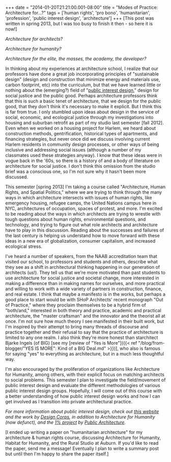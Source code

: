 +++
date = "2014-01-20T21:21:00.001-08:00"
title = "Modes of Practice: Architecture for...?"
tags = ['human rights', 'pro bono', 'humanitarian', 'profession', 'public interest design', 'architecture']
+++
[This post was written in spring 2013, but I was too busy to finish it then - so here it is now!]

*Architecture for architects?*

*Architecture for humanity?*

*Architecture for the elite, the masses, the academy, the developer?*

In thinking about my experiences at architecture school, I realize that our professors have done a great job incorporating principles of "sustainable design" (design and construction that minimize energy and materials use, carbon footprint, etc) into the curriculum, but that we have learned little or nothing about the (emerging?) field of "[public interest design](http://en.wikipedia.org/wiki/Public_interest_design)," design for social justice and the public good.  Perhaps architecture professors think that this is such a basic tenet of architecture, that we design for the public good, that they don't think it's necessary to make it explicit.  But I think this is far from true.  I only stumbled upon ideas about design in the service of social, economic, and ecological justice through my investigations into housing and suburban retrofit as part of my studio last semester [fall 2012].  Even when we worked on a housing project for Harlem, we heard about construction methods, gentrification, historical types of apartments, and financing strategies, but never once did we discuss involving current Harlem residents in community design processes, or other ways of being inclusive and addressing social issues (although a number of my classmates used these strategies anyway).  I know that these ideas were in vogue back in the '60s, so there is a history of and a body of literature on architecture for social justice.  I don't think this omission from the studio brief was a conscious one, so I'm not sure why it hasn't been more discussed.

This semester [spring 2013] I'm taking a course called "Architecture, Human Rights, and Spatial Politics," where we are trying to think through the many ways in which architecture intersects with issues of human rights, like emergency housing, refugee camps, the United Nations campus here in NYC, architectures of occupation, spaces of protest, and more.  I'm excited to be reading about the ways in which architects are trying to wrestle with tough questions about human rights, environmental questions, and technology, and trying to figure out what role architects and architecture have to play in this discussion.  Reading about the successes and failures of the last century is helping us understand how to move forward with these ideas in a new era of globalization, consumer capitalism, and increased ecological stress.

I've heard a number of speakers, from the NAAB accreditation team that visited our school, to professors and students and others, describe what they see as a shift in architectural thinking happening in our generation of architects (us!).  They tell us that we're more motivated than past students to use architecture for social justice and societal change, more interested in making a difference than in making names for ourselves, and more practical and willing to work with a wide variety of partners in construction, finance, and real estate.  I think that maybe a manifesto is in the works, but perhaps a good place to start would be with SHoP Architects' recent monograph "Out of Practice," where they proclaim themselves to be a hybrid firm of "both/and," interested in both theory and practice, academic and practical architecture, the "master craftsman" and the innovator and the theorist all at once.  I'm not sure how much theory I see manifested in their built work, but I'm inspired by their attempt to bring many threads of discourse and practice together and their refusal to say that the practice of architecture is limited to any one realm.  I also think they're more honest than starchitect Bjarke Ingels (of BIG) [see my [review of "Yes is More"]({{< ref "/blog/from-blogger/\"YES IS MORE\": Kind of a BIG Deal.md" >}})], who also is famous for saying "yes" to everything as architecture, but in a much less thoughtful way.

I'm also encouraged by the proliferation of organizations like Architecture for Humanity, among others, with their explicit focus on matching architects to social problems.  This semester I plan to investigate the field/movement of public interest design and evaluate the different methodologies of various public interest design groups.  Hopefully, I will come out of this course with a better understanding of how public interest design works and how I can get involved as I transition into private architectural practice.

*For more information about public interest design, check out [this website](http://www.publicinterestdesign.org/) and the work by [Design Corps](https://designcorps.org/), in addition to Architecture for Humanity (now defunct), and the [1% project](http://www.theonepercent.org/) by [Public Architecture](http://www.publicarchitecture.org).*

[I ended up writing a paper on "humanitarian architecture" for my architecture & human rights course, discussing Architecture for Humanity, Habitat for Humanity, and the Rural Studio at Auburn.  If you'd like to read the paper, send me a message!  Eventually I plan to write a summary post but until then I'm happy to share the paper itself.]
